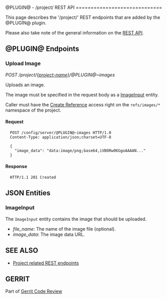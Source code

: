 @PLUGIN@ - /project/ REST API
===================+=========

This page describes the '/project/' REST endpoints that are added by
the @PLUGIN@ plugin.

Please also take note of the general information on the
[REST API](../../../Documentation/rest-api.html).

<a id="project-endpoints"> @PLUGIN@ Endpoints
---------------------------------------------

### <a id="upload-image"> Upload Image
_POST /project/[\{project-name\}](../../../Documentation/rest-api-projects.html#project-name)/@PLUGIN@~images_

Uploads an image.

The image must be specified in the request body as a
[ImageInput](#image-input) entity.

Caller must have the
[Create Reference](../../../Documentation/access-control.html#category_create)
access right on the `refs/images/*` namespace of the project.

#### Request

```
  POST /config/server/@PLUGIN@~images HTTP/1.0
  Content-Type: application/json;charset=UTF-8

  {
    "image_data": "data:image/png;base64,iVBORw0KGgoAAAAN..."
  }
```

#### Response

```
  HTTP/1.1 201 Created
```

<a id="json-entities">JSON Entities
-----------------------------------

### <a id="image-input"></a>ImageInput

The `ImageInput` entity contains the image that should be uploaded.

* _file\_name_: The name of the image file (optional).
* _image\_data_: The image data URL.

SEE ALSO
--------

* [Project related REST endpoints](../../../Documentation/rest-api-project.html)

GERRIT
------
Part of [Gerrit Code Review](../../../Documentation/index.html)
